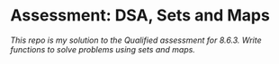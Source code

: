 # Assessment: DSA, Sets and Maps

*This repo is my solution to the Qualified assessment for 8.6.3. Write functions to solve problems using sets and maps.*
